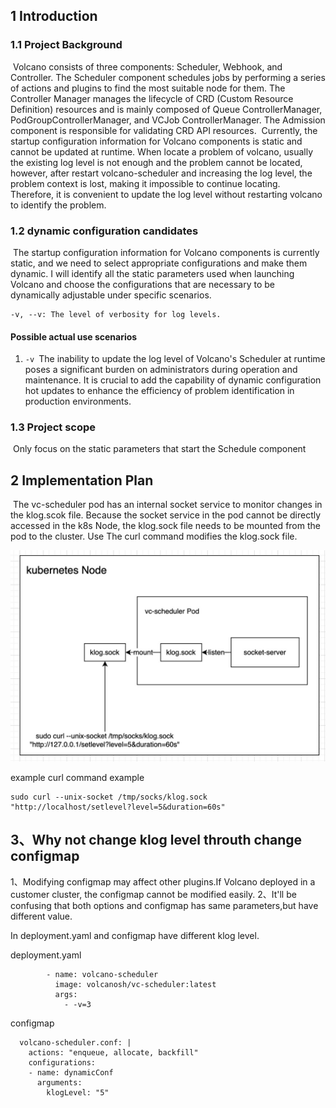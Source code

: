 ## 1 Introduction

### 1.1 Project Background

​	Volcano consists of three components: Scheduler, Webhook, and Controller. The Scheduler component schedules jobs by performing a series of actions and plugins to find the most suitable node for them. The Controller Manager manages the lifecycle of CRD (Custom Resource Definition) resources and is mainly composed of Queue ControllerManager, PodGroupControllerManager, and VCJob ControllerManager. The Admission component is responsible for validating CRD API resources.
​	Currently, the startup configuration information for Volcano components is static and cannot be updated at runtime. When  locate a problem of volcano, usually the existing log level is not enough and the problem cannot be located, however, after restart volcano-scheduler and increasing the log level, the problem context is lost, making it impossible to continue locating. Therefore, it is convenient to update the log level without restarting volcano to identify the problem.

### 1.2 dynamic configuration candidates

​	The startup configuration information for Volcano components is currently static, and we need to select appropriate configurations and make them dynamic. I will identify all the static parameters used when launching Volcano and choose the configurations that are necessary to be dynamically adjustable under specific scenarios.

```
-v, --v: The level of verbosity for log levels.
```

#### Possible actual use scenarios

1. `-v `The inability to update the log level of Volcano's Scheduler at runtime poses a significant burden on administrators during operation and maintenance. It is crucial to add the capability of dynamic configuration hot updates to enhance the efficiency of problem identification in production environments.

### 1.3 Project scope

​	Only focus on the static parameters that start the Schedule component

## 2 Implementation Plan

​	The vc-scheduler pod has an internal socket service to monitor changes in the klog.scok file. Because the socket service in the pod cannot be directly accessed in the k8s Node, the klog.sock file needs to be mounted from the pod to the cluster. Use The curl command modifies the klog.sock file.

![](images/dynamic-conf.jpg)

example curl command example

```
sudo curl --unix-socket /tmp/socks/klog.sock "http://localhost/setlevel?level=5&duration=60s"
```

## 3、Why not change klog level throuth change configmap
1、Modifying configmap may affect other plugins.If  Volcano deployed in a customer cluster,  the configmap cannot be modified easily.
2、It'll be confusing that both options and configmap has same parameters,but have different value.

In deployment.yaml and configmap have different klog level.

deployment.yaml

```
        - name: volcano-scheduler
          image: volcanosh/vc-scheduler:latest
          args:
            - -v=3
```

configmap

```
  volcano-scheduler.conf: |
    actions: "enqueue, allocate, backfill"
    configurations:
    - name: dynamicConf
      arguments:
        klogLevel: "5"
```